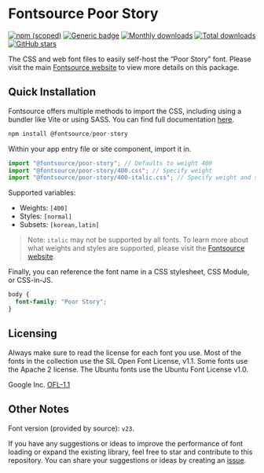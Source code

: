 # Fontsource Poor Story

[![npm (scoped)](https://img.shields.io/npm/v/@fontsource/poor-story?color=brightgreen)](https://www.npmjs.com/package/@fontsource/poor-story) [![Generic badge](https://img.shields.io/badge/fontsource-passing-brightgreen)](https://github.com/fontsource/fontsource) [![Monthly downloads](https://badgen.net/npm/dm/@fontsource/poor-story)](https://github.com/fontsource/fontsource) [![Total downloads](https://badgen.net/npm/dt/@fontsource/poor-story)](https://github.com/fontsource/fontsource) [![GitHub stars](https://img.shields.io/github/stars/fontsource/fontsource.svg?style=social&label=Star)](https://github.com/fontsource/fontsource/stargazers)

The CSS and web font files to easily self-host the “Poor Story” font. Please visit the main [Fontsource website](https://fontsource.org/fonts/poor-story) to view more details on this package.

## Quick Installation

Fontsource offers multiple methods to import the CSS, including using a bundler like Vite or using SASS. You can find full documentation [here](https://fontsource.org/docs/getting-started/introduction).

```javascript
npm install @fontsource/poor-story
```

Within your app entry file or site component, import it in.

```javascript
import "@fontsource/poor-story"; // Defaults to weight 400
import "@fontsource/poor-story/400.css"; // Specify weight
import "@fontsource/poor-story/400-italic.css"; // Specify weight and style
```

Supported variables:
- Weights: `[400]`
- Styles: `[normal]`
- Subsets: `[korean,latin]`

> Note: `italic` may not be supported by all fonts. To learn more about what weights and styles are supported, please visit the [Fontsource website](https://fontsource.org/fonts/poor-story).

Finally, you can reference the font name in a CSS stylesheet, CSS Module, or CSS-in-JS.

```css
body {
  font-family: "Poor Story";
}
```

## Licensing
Always make sure to read the license for each font you use. Most of the fonts in the collection use the SIL Open Font License, v1.1. Some fonts use the Apache 2 license. The Ubuntu fonts use the Ubuntu Font License v1.0.

Google Inc.
[OFL-1.1](http://scripts.sil.org/OFL)

## Other Notes
Font version (provided by source): `v23`.

If you have any suggestions or ideas to improve the performance of font loading or expand the existing library, feel free to star and contribute to this repository. You can share your suggestions or ideas by creating an [issue](https://github.com/fontsource/fontsource/issues).